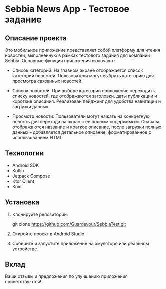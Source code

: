 # Sebbia News App - Тестовое задание

## Описание проекта

Это мобильное приложение представляет собой платформу для чтения новостей, выполненную в рамках тестового задания для компании Sebbia. Основные функции приложения включают:

- Список категорий: На главном экране отображается список категорий новостей. Пользователи могут выбрать категорию для просмотра связанных новостей.

- Список новостей: При выборе категории приложение переходит к списку новостей, где отображаются заголовки, даты публикации и короткие описания. Реализован пейджинг для удобства навигации и загрузки данных.

- Просмотр новости: Пользователи могут нажать на конкретную новость для перехода на экран с ее полным содержимым. Сначала отображаются название и краткое описание, после загрузки полных данных – добавляется детальное описание, форматированное с использованием HTML.

## Технологии

- Android SDK
- Kotlin
- Jetpack Compose
- Ktor Client
- Koin

## Установка

1. Клонируйте репозиторий:
   
   git clone <https://github.com/Guardevour/SebbiaTest.git>
   
2. Откройте проект в Android Studio.
3. Соберите и запустите приложение на эмуляторе или реальном устройстве.

## Вклад

Ваши отзывы и предложения по улучшению приложения приветствуются!
